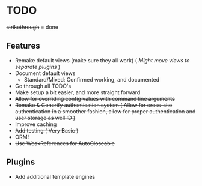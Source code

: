 # TODO

~~strikethrough~~ = done

## Features
- Remake default views (make sure they all work) ( *Might move views to separate plugins* )
- Document default views
    - Standard/Mixed: Confirmed working, and documented
- Go through all TODO's
- Make setup a bit easier, and more straight forward
- ~~Allow for overriding config values with command line arguments~~
- ~~Remake & Generify authentication system ( Allow for cross-site authentication in a smoother fashion,
allow for proper authentication and user storage as well :D )~~
- Improve caching
- ~~Add testing ( Very Basic )~~
- ORM!
- ~~Use WeakReferences for AutoCloseable~~

## Plugins
- Add additional template engines

